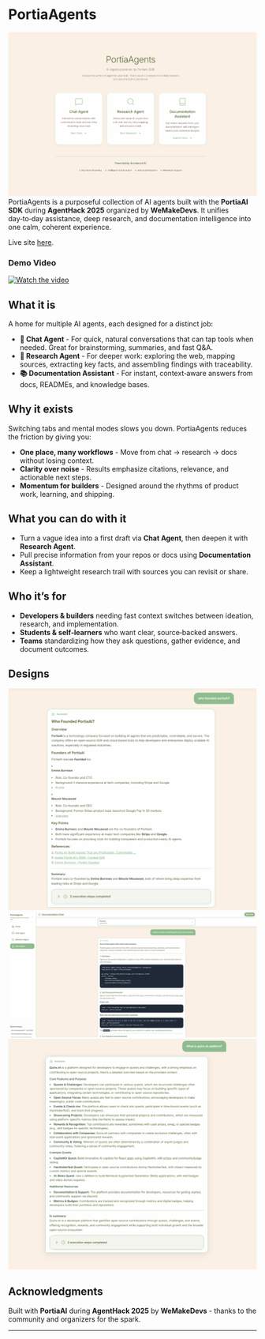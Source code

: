 # PortiaAgents
![alt text](<static/Screenshot 2025-08-25 221930.png>)
PortiaAgents is a purposeful collection of AI agents built with the **PortiaAI SDK** during **AgentHack 2025** organized by **WeMakeDevs**. It unifies day‑to‑day assistance, deep research, and documentation intelligence into one calm, coherent experience.

Live site [here](https://portia-agents.onrender.com/).

### Demo Video
[![Watch the video](https://img.freepik.com/free-vector/modern-red-video-media-player-template_1017-23409.jpg?semt=ais_hybrid&w=740&q=80)](https://www.youtube.com/watch?v=MVx-pdW-rkI)

## What it is

A home for multiple AI agents, each designed for a distinct job:

* **💬 Chat Agent** - For quick, natural conversations that can tap tools when needed. Great for brainstorming, summaries, and fast Q\&A.
* **🔎 Research Agent** - For deeper work: exploring the web, mapping sources, extracting key facts, and assembling findings with traceability.
* **📚 Documentation Assistant** - For instant, context‑aware answers from docs, READMEs, and knowledge bases.

## Why it exists

Switching tabs and mental modes slows you down. PortiaAgents reduces the friction by giving you:

* **One place, many workflows** - Move from chat → research → docs without losing context.
* **Clarity over noise** - Results emphasize citations, relevance, and actionable next steps.
* **Momentum for builders** - Designed around the rhythms of product work, learning, and shipping.

## What you can do with it

* Turn a vague idea into a first draft via **Chat Agent**, then deepen it with **Research Agent**.
* Pull precise information from your repos or docs using **Documentation Assistant**.
* Keep a lightweight research trail with sources you can revisit or share.

## Who it’s for

* **Developers & builders** needing fast context switches between ideation, research, and implementation.
* **Students & self‑learners** who want clear, source‑backed answers.
* **Teams** standardizing how they ask questions, gather evidence, and document outcomes.

## Designs
![alt text](<static/Screenshot 2025-08-25 224644.png>)
![alt text](static/PortiaAgents-AI-Agents-powered-by.png)
![alt text](<static/Screenshot 2025-08-25 222413.png>)

## Acknowledgments

Built with **PortiaAI** during **AgentHack 2025** by **WeMakeDevs** - thanks to the community and organizers for the spark.

---

